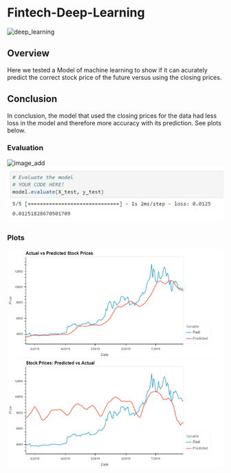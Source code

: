 # Fintech-Deep-Learning

![deep_learning](https://imageio.forbes.com/blogs-images/bernardmarr/files/2018/10/AdobeStock_179912599-1-1200x797.jpeg?format=jpg&width=1200)

## Overview

Here we tested a Model of machine learning to show if it can acurately predict the correct stock price of the future versus using the closing prices.

## Conclusion

In conclusion, the model that used the closing prices for the data had less loss in the model and therefore more accuracy with its prediction. See plots below.

### Evaluation
![image_add](Images/FNG_evaluate.png)   
![image_add](Images/CLOSING_evaluate.jpg)   

### Plots
![image_add](Images/CLOSING_plot.png)
![image_add](Images/FNG_plot.png)


